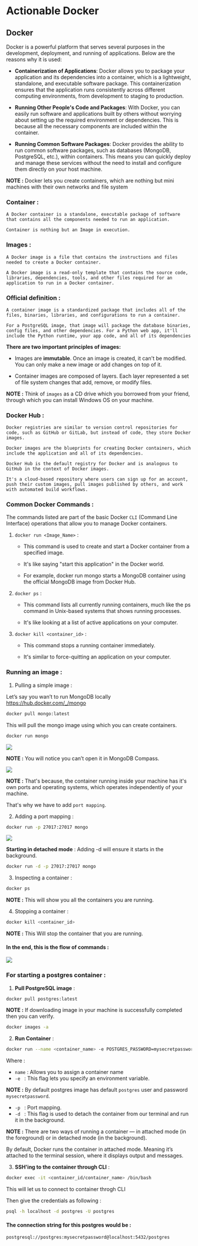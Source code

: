 # Actionable Docker 

## Docker

Docker is a powerful platform that serves several purposes in the development, deployment, and running of applications. Below are the reasons why it is used:

- **Containerization of Applications**: Docker allows you to package your application and its dependencies into a container, which is a lightweight, standalone, and executable software package. This containerization ensures that the application runs consistently across different computing environments, from development to staging to production.

- **Running Other People's Code and Packages**: With Docker, you can easily run software and applications built by others without worrying about setting up the required environment or dependencies. This is because all the necessary components are included within the container.

- **Running Common Software Packages**: Docker provides the ability to run common software packages, such as databases (MongoDB, PostgreSQL, etc.), within containers. This means you can quickly deploy and manage these services without the need to install and configure them directly on your host machine.

**NOTE :** Docker lets you create containers, which are nothing but mini machines with their own networks and file system

### Container :
    A Docker container is a standalone, executable package of software that contains all the components needed to run an application.

    Container is nothing but an Image in execution.

### Images : 
    A Docker image is a file that contains the instructions and files needed to create a Docker container.

    A Docker image is a read-only template that contains the source code, libraries, dependencies, tools, and other files required for an application to run in a Docker container. 

### Official definition : 
    A container image is a standardized package that includes all of the files, binaries, libraries, and configurations to run a container.

    For a PostgreSQL image, that image will package the database binaries, config files, and other dependencies. For a Python web app, it'll include the Python runtime, your app code, and all of its dependencies

**There are two important principles of images:**

- Images are **immutable**. Once an image is created, it can't be modified. You can only make a new image or add changes on top of it.

- Container images are composed of layers. Each layer represented a set of file system changes that add, remove, or modify files.

**NOTE :** Think of `images` as a CD drive which you borrowed from your friend, through which you can install Windows OS on your machine.

### Docker Hub : 
    Docker registries are similar to version control repositories for code, such as GitHub or GitLab, but instead of code, they store Docker images. 
    
    Docker images are the blueprints for creating Docker containers, which include the application and all of its dependencies.

    Docker Hub is the default registry for Docker and is analogous to GitHub in the context of Docker images.
    
    It's a cloud-based repository where users can sign up for an account, push their custom images, pull images published by others, and work with automated build workflows.

### Common Docker Commands : 

The commands listed are part of the basic Docker `CLI` (Command Line Interface) operations that allow you to manage Docker containers.

1) `docker run <Image_Name>` : 
    - This command is used to create and start a Docker container from a specified image. 

    - It's like saying "start this application" in the Docker world. 

    - For example, docker run mongo starts a MongoDB container using the official MongoDB image from Docker Hub.

2) `docker ps` : 
    - This command lists all currently running containers, much like the ps command in Unix-based systems that shows running processes. 

    - It's like looking at a list of active applications on your computer.

3) `docker kill <container_id>` : 
    - This command stops a running container immediately.
 
    - It's similar to force-quitting an application on your computer.

### Running an image : 

1) Pulling a simple image : 

Let’s say you wan’t to run MongoDB locally https://hub.docker.com/_/mongo

```bash
docker pull mongo:latest
```

This will pull the mongo image using which you can create containers.

```bash
docker run mongo
```

<img src="./assets/Pic-1.webp" />

**NOTE :** You will notice you can’t open it in MongoDB Compass.

<img src="./assets/Pic-2.webp" />

**NOTE :** That's because, the container running inside your machine has it's own ports and operating systems, which operates independently of your machine. 

That's why we have to add `port mapping`.

2) Adding a port mapping : 

```bash
docker run -p 27017:27017 mongo
```

<img src="./assets/Pic-3.webp" />

**Starting in detached mode** : Adding -d will ensure it starts in the background.

```bash
docker run -d -p 27017:27017 mongo
```

3) Inspecting a container : 

```bash
docker ps
```

**NOTE :** This will show you all the containers you are running.

4) Stopping a container : 

```bash
docker kill <container_id>
```
**NOTE :** This Will stop the container that you are running.

#### In the end, this is the flow of commands : 
<img src="./assets/Pic-4.webp" />

### For starting a postgres container : 

1) **Pull PostgreSQL image** :

```bash
docker pull postgres:latest
```

**NOTE :** If downloading image in your machine is successfully completed then you can verify.

```bash
docker images -a
```

2) **Run Container** :

```bash 
docker run --name <container_name> -e POSTGRES_PASSWORD=mysecretpassword -p 5432:5432 -d postgres
```

Where :
- `name` : Allows you to assign a container name
- `-e ` : This flag lets you specify an environment variable.

**NOTE :** By default postgres image has default `postgres` user and password `mysecretpassword`.
  
- `-p ` : Port mapping.
- `-d ` : This flag is used to detach the container from our terminal and run it in the background.

**NOTE :** There are two ways of running a container — in attached mode (in the foreground) or in detached mode (in the background).

By default, Docker runs the container in attached mode. Meaning it’s attached to the terminal session, where it displays output and messages.



3) **SSH'ing to the container through CLI** :
```bash
docker exec -it <container_id/container_name> /bin/bash
```

This will let us to connect to container throgh CLI

Then give the credentials as following : 
```bash
psql -h localhost -d postgres -U postgres
```

#### The connection string for this postgres would be :
```bash
postgresql://postgres:mysecretpassword@localhost:5432/postgres
```